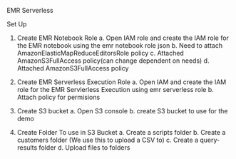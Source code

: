 EMR Serverless

Set Up
1.	Create EMR Notebook Role
	a.	Open IAM role and create the IAM role for the EMR notebook using the emr notebook role json
	b.	Need to attach AmazonElasticMapReduceEditorsRole policy
	c.	Attached AmazonS3FullAccess policy(can change dependent on needs)
	d.	Attached AmazonS3FullAccess policy

2.	Create EMR Serverless Execution Role
	a.	Open IAM and create the IAM role for the EMR Servlerless Execution using emr serverless role
	b.	Attach policy for permisions
3.	Create S3 bucket
	a.	Open S3 console
	b.	create S3 bucket to use for the demo

4.	Create Folder To use in S3 Bucket
	a.	Create a scripts folder
	b.	Create a customers folder (We use this to upload a CSV to)
	c.	Create a query-results folder
	d.	Upload files to folders


